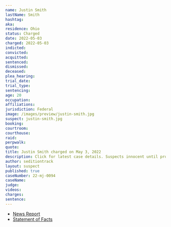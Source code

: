 ```yaml
---
name: Justin Smith
lastName: Smith
hashtag:
aka:
residence: Ohio
status: Charged
date: 2022-05-03
charged: 2022-05-03
indicted:
convicted:
acquitted:
sentenced:
dismissed:
deceased:
plea_hearing:
trial_date:
trial_type:
sentencing:
age: 20
occupation:
affiliations:
jurisdiction: Federal
image: /images/preview/justin-smith.jpg
suspect: justin-smith.jpg
booking:
courtroom:
courthouse:
raid:
perpwalk:
quote:
title: Justin Smith charged on May 3, 2022
description: Click for latest case details. Suspects innocent until proven guilty.
author: seditiontrack
layout: suspect
published: true
caseNumber: 22-mj-0094
caseName:
judge:
videos:
charges:
sentence:
---
```

- [News Report](https://www.cleveland.com/court-justice/2022/05/feds-charge-north-olmsted-mother-westlake-son-in-jan-6-capitol-riot.html)
- [Statement of Facts](https://www.justice.gov/usao-dc/case-multi-defendant/file/1499036/download)
